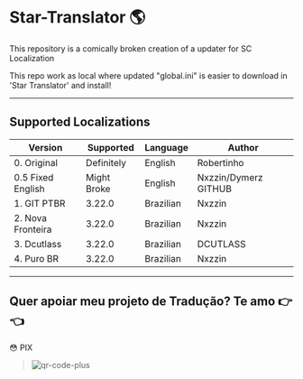 # Star-Translator 🌎
 This repository is a comically broken creation of a updater for SC Localization
 
This repo work as local where updated "global.ini" is easier to download in 'Star Translator' and install! 

---
## Supported Localizations

| Version | Supported | Language | Author |
|---|---|---|---|
| 0. Original | Definitely | English | Robertinho |
| 0.5 Fixed English | Might Broke | English | Nxzzin/Dymerz GITHUB |
| 1. GIT PTBR| 3.22.0 | Brazilian | Nxzzin |
| 2. Nova Fronteira | 3.22.0 | Brazilian  | Nxzzin |
| 3. Dcutlass | 3.22.0 | Brazilian  | DCUTLASS |
| 4. Puro BR | 3.22.0 | Brazilian | Nxzzin |

---
## Quer apoiar meu projeto de Tradução? Te amo 👉👈
😳 PIX
> ![qr-code-plus](https://github.com/Nxzzin/Star-Translator/assets/148262077/c3e252d2-5836-4e30-8cf6-2d3a302c70bd)
